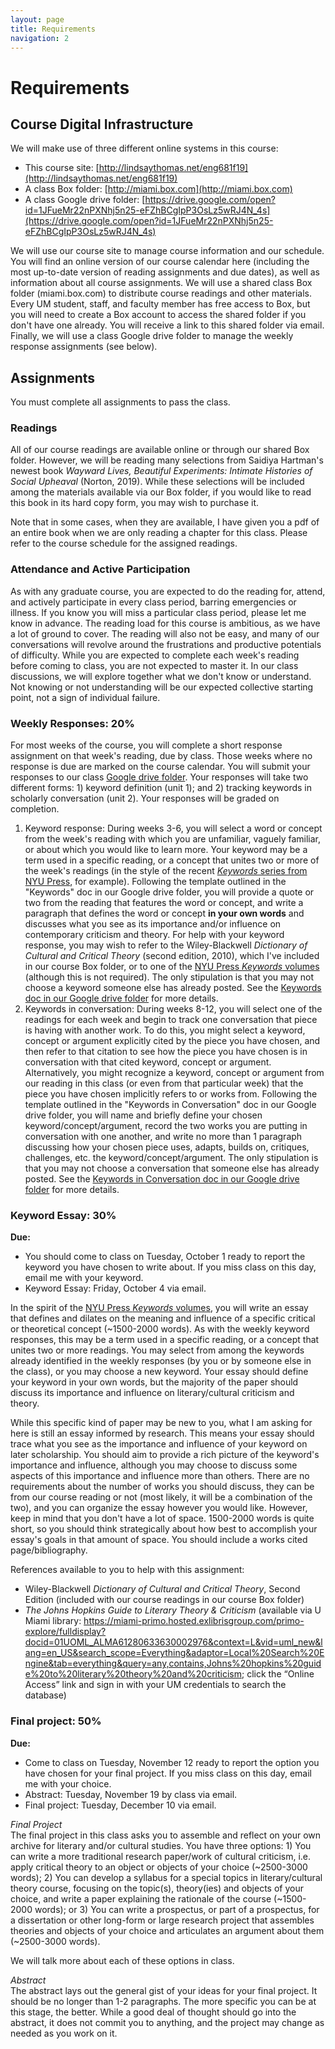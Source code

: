 ```yaml
---
layout: page
title: Requirements
navigation: 2
---
```

# Requirements
## Course Digital Infrastructure
We will make use of three different online systems in this course:
* This course site: [http://lindsaythomas.net/eng681f19](http://lindsaythomas.net/eng681f19)
* A class Box folder: [http://miami.box.com](http://miami.box.com)
* A class Google drive folder: [https://drive.google.com/open?id=1JFueMr22nPXNhj5n25-eFZhBCgIpP3OsLz5wRJ4N_4s](https://drive.google.com/open?id=1JFueMr22nPXNhj5n25-eFZhBCgIpP3OsLz5wRJ4N_4s)

We will use our course site to manage course information and our schedule. You will find an online version of our course calendar here (including the most up-to-date version of reading assignments and due dates), as well as information about all course assignments. We will use a shared class Box folder (miami.box.com) to distribute course readings and other materials. Every UM student, staff, and faculty member has free access to Box, but you will need to create a Box account to access the shared folder if you don't have one already. You will receive a link to this shared folder via email. Finally, we will use a class Google drive folder to manage the weekly response assignments (see below).

## Assignments
You must complete all assignments to pass the class.

### Readings
All of our course readings are available online or through our shared Box folder. However, we will be reading many selections from Saidiya Hartman's newest book _Wayward Lives, Beautiful Experiments: Intimate Histories of Social Upheaval_ (Norton, 2019). While these selections will be included among the materials available via our Box folder, if you would like to read this book in its hard copy form, you may wish to purchase it.

Note that in some cases, when they are available, I have given you a pdf of an entire book when we are only reading a chapter for this class. Please refer to the course schedule for the assigned readings.

### Attendance and Active Participation
As with any graduate course, you are expected to do the reading for, attend, and actively participate in every class period, barring emergencies or illness. If you know you will miss a particular class period, please let me know in advance. The reading load for this course is ambitious, as we have a lot of ground to cover. The reading will also not be easy, and many of our conversations will revolve around the frustrations and productive potentials of difficulty. While you are expected to complete each week's reading before coming to class, you are not expected to master it. In our class discussions, we will explore together what we don't know or understand. Not knowing or not understanding will be our expected collective starting point, not a sign of individual failure.

### Weekly Responses: 20%
For most weeks of the course, you will complete a short response assignment on that week's reading, due by class. Those weeks where no response is due are marked on the course calendar. You will submit your responses to our class [Google drive folder](https://drive.google.com/open?id=17bDDt0Qnm5HZBUfRGczhfKLqv8WKuFXw). Your responses will take two different forms: 1) keyword definition (unit 1); and 2) tracking keywords in scholarly conversation (unit 2). Your responses will be graded on completion.

1. Keyword response: During weeks 3-6, you will select a word or concept from the week's reading with which you are unfamiliar, vaguely familiar, or about which you would like to learn more. Your keyword may be a term used in a specific reading, or a concept that unites two or more of the week's readings (in the style of the recent [_Keywords_ series from NYU Press](https://keywords.nyupress.org/), for example). Following the template outlined in the "Keywords" doc in our Google drive folder, you will provide a quote or two from the reading that features the word or concept, and write a paragraph that defines the word or concept **in your own words** and discusses what you see as its importance and/or influence on contemporary criticism and theory. For help with your keyword response, you may wish to refer to the Wiley-Blackwell _Dictionary of Cultural and Critical Theory_ (second edition, 2010), which I've included in our course Box folder, or to one of the [NYU Press _Keywords_ volumes](https://keywords.nyupress.org/) (although this is not required). The only stipulation is that you may not choose a keyword someone else has already posted. See the [Keywords doc in our Google drive folder](https://drive.google.com/open?id=1JFueMr22nPXNhj5n25-eFZhBCgIpP3OsLz5wRJ4N_4s) for more details.
2. Keywords in conversation: During weeks 8-12, you will select one of the readings for each week and begin to track one conversation that piece is having with another work. To do this, you might select a keyword, concept or argument explicitly cited by the piece you have chosen, and then refer to that citation to see how the piece you have chosen is in conversation with that cited keyword, concept or argument. Alternatively, you might recognize a keyword, concept or argument from our reading in this class (or even from that particular week) that the piece you have chosen implicitly refers to or works from. Following the template outlined in the "Keywords in Conversation" doc in our Google drive folder, you will name and briefly define your chosen keyword/concept/argument, record the two works you are putting in conversation with one another, and write no more than 1 paragraph discussing how your chosen piece uses, adapts, builds on, critiques, challenges, etc. the keyword/concept/argument. The only stipulation is that you may not choose a conversation that someone else has already posted. See the [Keywords in Conversation doc in our Google drive folder](https://drive.google.com/open?id=1FOvQNXodepgxLPBRtgZ8mOGLd-S1Knc02H25BB8bTgQ) for more details.

### Keyword Essay: 30%
**Due:**
* You should come to class on Tuesday, October 1 ready to report the keyword you have chosen to write about. If you miss class on this day, email me with your keyword.
* Keyword Essay: Friday, October 4 via email.

In the spirit of the [NYU Press _Keywords_ volumes](https://keywords.nyupress.org/), you will write an essay that defines and dilates on the meaning and influence of a specific critical or theoretical concept (~1500-2000 words). As with the weekly keyword responses, this may be a term used in a specific reading, or a concept that unites two or more readings. You may select from among the keywords already identified in the weekly responses (by you or by someone else in the class), or you may choose a new keyword. Your essay should define your keyword in your own words, but the majority of the paper should discuss its importance and influence on literary/cultural criticism and theory.

While this specific kind of paper may be new to you, what I am asking for here is still an essay informed by research. This means your essay should trace what you see as the importance and influence of your keyword on later scholarship. You should aim to provide a rich picture of the keyword's importance and influence, although you may choose to discuss some aspects of this importance and influence more than others. There are no requirements about the number of works you should discuss, they can be from our course reading or not (most likely, it will be a combination of the two), and you can organize the essay however you would like. However, keep in mind that you don't have a lot of space. 1500-2000 words is quite short, so you should think strategically about how best to accomplish your essay's goals in that amount of space. You should include a works cited page/bibliography.

References available to you to help with this assignment:
* Wiley-Blackwell _Dictionary of Cultural and Critical Theory_, Second Edition (included with our course readings in our course Box folder)
* _The Johns Hopkins Guide to Literary Theory & Criticism_ (available via U Miami library: https://miami-primo.hosted.exlibrisgroup.com/primo-explore/fulldisplay?docid=01UOML_ALMA61280633630002976&context=L&vid=uml_new&lang=en_US&search_scope=Everything&adaptor=Local%20Search%20Engine&tab=everything&query=any,contains,Johns%20hopkins%20guide%20to%20literary%20theory%20and%20criticism; click the “Online Access” link and sign in with your UM credentials to search the database)


### Final project: 50%
**Due:**
* Come to class on Tuesday, November 12 ready to report the option you have chosen for your final project. If you miss class on this day, email me with your choice.
* Abstract: Tuesday, November 19 by class via email.
* Final project: Tuesday, December 10 via email.

_Final Project_<br/>
The final project in this class asks you to assemble and reflect on your own archive for literary and/or cultural studies. You have three options: 1) You can write a more traditional research paper/work of cultural criticism, i.e. apply critical theory to an object or objects of your choice (~2500-3000 words); 2) You can develop a syllabus for a special topics in literary/cultural theory course, focusing on the topic(s), theory(ies) and objects of your choice, and write a paper explaining the rationale of the course (~1500-2000 words); or 3) You can write a prospectus, or part of a prospectus, for a dissertation or other long-form or large research project that assembles theories and objects of your choice and articulates an argument about them (~2500-3000 words).

We will talk more about each of these options in class.

_Abstract_<br/>
The abstract lays out the general gist of your ideas for your final project. It should be no longer than 1-2 paragraphs. The more specific you can be at this stage, the better. While a good deal of thought should go into the abstract, it does not commit you to anything, and the project may change as needed as you work on it.
